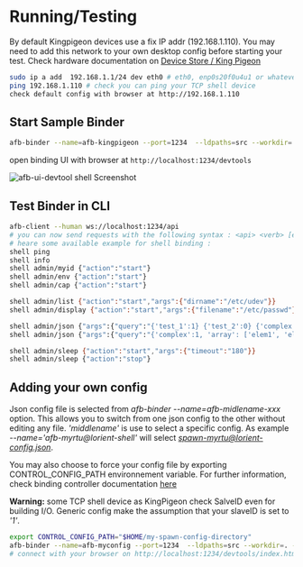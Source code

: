 # Running/Testing

By default Kingpigeon devices use a fix IP addr (192.168.1.110). You may need to add this network to your own desktop config before starting your test. Check hardware documentation on [Device Store / King Pigeon](../../redpesk-marine/devices-store/docs/devices-store/king-pigeon.html)

``` bash
sudo ip a add  192.168.1.1/24 dev eth0 # eth0, enp0s20f0u4u1 or whatever is your ethernet card name
ping 192.168.1.110 # check you can ping your TCP shell device
check default config with browser at http://192.168.1.110
```

## Start Sample Binder

``` bash
afb-binder --name=afb-kingpigeon --port=1234  --ldpaths=src --workdir=. --verbose
```

open binding UI with browser at `http://localhost:1234/devtools`

![afb-ui-devtool shell Screenshot](assets/afb-ui-devtool_shell_Screenshot.png)

## Test Binder in CLI

``` bash
afb-client --human ws://localhost:1234/api
# you can now send requests with the following syntax : <api> <verb> [eventual data in json format]
# heare some available example for shell binding :
shell ping
shell info
shell admin/myid {"action":"start"}
shell admin/env {"action":"start"}
shell admin/cap {"action":"start"}

shell admin/list {"action":"start","args":{"dirname":"/etc/udev"}}
shell admin/display {"action":"start","args":{"filename":"/etc/passwd"}}

shell admin/json {"args":{"query":"{'test_1':1} {'test_2':0} {'complex':1, 'array': ['elem1', 'elem2', 'elem3']} "}}
shell admin/json {"args":{"query":"{'complex':1, 'array': ['elem1', 'elem2', 'elem3']}}"}}

shell admin/sleep {"action":"start","args":{"timeout":"180"}}
shell admin/sleep {"action":"stop"}
```

## Adding your own config

Json config file is selected from *afb-binder --name=afb-midlename-xxx* option. This allows you to switch from one json config to the other without editing any file. *'middlename'* is use to select a specific config. As example *--name='afb-myrtu@lorient-shell'* will select *spawn-myrtu@lorient-config.json*.

You may also choose to force your config file by exporting CONTROL_CONFIG_PATH environnement variable. For further information, check binding controller documentation [here](../../developer-guides/controllerConfig.html)

**Warning:** some TCP shell device as KingPigeon check SalveID even for building I/O. Generic config make the assumption that your slaveID is set to *'1'*.

```bash
export CONTROL_CONFIG_PATH="$HOME/my-spawn-config-directory"
afb-binder --name=afb-myconfig --port=1234  --ldpaths=src --workdir=. --verbose
# connect with your browser on http://localhost:1234/devtools/index.html
```
